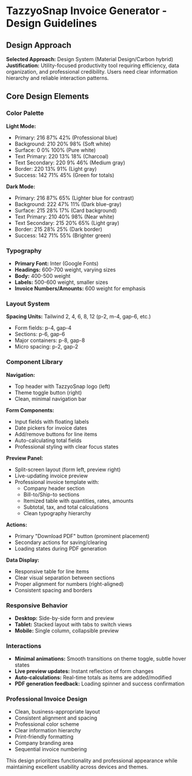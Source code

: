 # TazzyoSnap Invoice Generator - Design Guidelines

## Design Approach
**Selected Approach:** Design System (Material Design/Carbon hybrid)
**Justification:** Utility-focused productivity tool requiring efficiency, data organization, and professional credibility. Users need clear information hierarchy and reliable interaction patterns.

## Core Design Elements

### Color Palette
**Light Mode:**
- Primary: 216 87% 42% (Professional blue)
- Background: 210 20% 98% (Soft white)
- Surface: 0 0% 100% (Pure white)
- Text Primary: 220 13% 18% (Charcoal)
- Text Secondary: 220 9% 46% (Medium gray)
- Border: 220 13% 91% (Light gray)
- Success: 142 71% 45% (Green for totals)

**Dark Mode:**
- Primary: 216 87% 65% (Lighter blue for contrast)
- Background: 222 47% 11% (Dark blue-gray)
- Surface: 215 28% 17% (Card background)
- Text Primary: 210 40% 98% (Near white)
- Text Secondary: 215 20% 65% (Light gray)
- Border: 215 28% 25% (Dark border)
- Success: 142 71% 55% (Brighter green)

### Typography
- **Primary Font:** Inter (Google Fonts)
- **Headings:** 600-700 weight, varying sizes
- **Body:** 400-500 weight
- **Labels:** 500-600 weight, smaller sizes
- **Invoice Numbers/Amounts:** 600 weight for emphasis

### Layout System
**Spacing Units:** Tailwind 2, 4, 6, 8, 12 (p-2, m-4, gap-6, etc.)
- Form fields: p-4, gap-4
- Sections: p-6, gap-6
- Major containers: p-8, gap-8
- Micro spacing: p-2, gap-2

### Component Library

**Navigation:**
- Top header with TazzyoSnap logo (left)
- Theme toggle button (right)
- Clean, minimal navigation bar

**Form Components:**
- Input fields with floating labels
- Date pickers for invoice dates
- Add/remove buttons for line items
- Auto-calculating total fields
- Professional styling with clear focus states

**Preview Panel:**
- Split-screen layout (form left, preview right)
- Live-updating invoice preview
- Professional invoice template with:
  - Company header section
  - Bill-to/Ship-to sections
  - Itemized table with quantities, rates, amounts
  - Subtotal, tax, and total calculations
  - Clean typography hierarchy

**Actions:**
- Primary "Download PDF" button (prominent placement)
- Secondary actions for saving/clearing
- Loading states during PDF generation

**Data Display:**
- Responsive table for line items
- Clear visual separation between sections
- Proper alignment for numbers (right-aligned)
- Consistent spacing and borders

### Responsive Behavior
- **Desktop:** Side-by-side form and preview
- **Tablet:** Stacked layout with tabs to switch views
- **Mobile:** Single column, collapsible preview

### Interactions
- **Minimal animations:** Smooth transitions on theme toggle, subtle hover states
- **Live preview updates:** Instant reflection of form changes
- **Auto-calculations:** Real-time totals as items are added/modified
- **PDF generation feedback:** Loading spinner and success confirmation

### Professional Invoice Design
- Clean, business-appropriate layout
- Consistent alignment and spacing
- Professional color scheme
- Clear information hierarchy
- Print-friendly formatting
- Company branding area
- Sequential invoice numbering

This design prioritizes functionality and professional appearance while maintaining excellent usability across devices and themes.